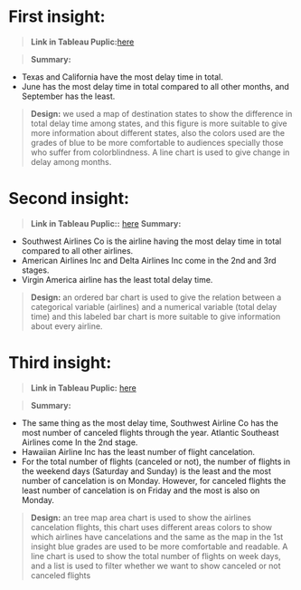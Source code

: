 # First insight:
> **Link in Tableau Puplic:**[here](https://public.tableau.com/views/Desinationsanddelaytimesthroughthemonthsofyear/Dashboard1?:language=en-US&:display_count=n&:origin=viz_share_link)

> **Summary:**
- Texas and California have the most delay time in total.
- June has the most delay time in total compared to all other months, and September has the 
least.
> **Design:** we used a map of destination states to show the difference in total delay time
among states, and this figure is more suitable to give more information about different 
states, also the colors used are the grades of blue to be more comfortable to audiences
specially those who suffer from colorblindness. A line chart is used to give change in 
delay among months.

# Second insight: 
> **Link in Tableau Puplic::**
> [here](https://public.tableau.com/views/Desinationsanddelaytimesthroughthemonthsofyear/Dashboard1?:language=en-US&:display_count=n&:origin=viz_share_link)
> **Summary:**
- Southwest Airlines Co is the airline having the most delay time in total compared to all other 
airlines.
- American Airlines Inc and Delta Airlines Inc come in the 2nd and 3rd stages.
- Virgin America airline has the least total delay time.
> **Design:** an ordered bar chart is used to give the relation between a categorical variable
(airlines) and a numerical variable (total delay time) and this labeled bar chart is more 
suitable to give information about every airline.

# Third insight:

> **Link in Tableau Puplic:**
[here](https://public.tableau.com/shared/3KQKQQ4TC?:display_count=n&:origin=viz_share_link)

> **Summary:**
- The same thing as the most delay time, Southwest Airline Co has the most number of canceled 
flights through the year. Atlantic Southeast Airlines come In the 2nd stage.
- Hawaiian Airline Inc has the least number of flight cancelation.
- For the total number of flights (canceled or not), the number of flights in the weekend days 
(Saturday and Sunday) is the least and the most number of cancelation is on Monday. However, 
for canceled flights the least number of cancelation is on Friday and the most is also on Monday.

> **Design:** an tree map area chart is used to show the airlines cancelation flights, this chart 
uses different areas colors to show which airlines have cancelations and the same as 
the map in the 1st insight blue grades are used to be more comfortable and readable. A
line chart is used to show the total number of flights on week days, and a list is used to 
filter whether we want to show canceled or not canceled flights 
